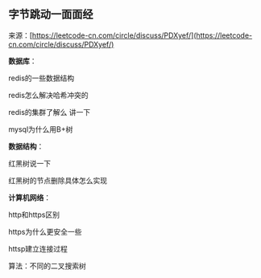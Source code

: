 ## 字节跳动一面面经

来源：[https://leetcode-cn.com/circle/discuss/PDXyef/](https://leetcode-cn.com/circle/discuss/PDXyef/)

**数据库**：

redis的一些数据结构

redis怎么解决哈希冲突的

redis的集群了解么 讲一下

mysql为什么用B+树

**数据结构**：

红黑树说一下

红黑树的节点删除具体怎么实现

**计算机网络**：

http和https区别

https为什么更安全一些

httsp建立连接过程

算法：不同的二叉搜索树